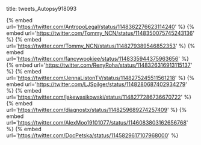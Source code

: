 title: tweets_Autopsy918093

{% embed url='https://twitter.com/AntropoLegal/status/1148362276623114240' %}
{% embed url='https://twitter.com/Tommy_NCN/status/1148350075745243136' %}
{% embed url='https://twitter.com/Tommy_NCN/status/1148279389546852353' %}
{% embed url='https://twitter.com/fancywookiee/status/1148335944375963656' %}
{% embed url='https://twitter.com/RenyRoha/status/1148326316913115137' %}
{% embed url='https://twitter.com/JennaListonTV/status/1148275245511561218' %}
{% embed url='https://twitter.com/LJSpilger/status/1148280687402934279' %}
{% embed url='https://twitter.com/jakewasikowski/status/1148277286736670722' %}
{% embed url='https://twitter.com/diagnostx/status/1148259689274257409' %}
{% embed url='https://twitter.com/AlexMoo19101077/status/1146083803162656768' %}
{% embed url='https://twitter.com/DocPetska/status/1145829617107968000' %}
